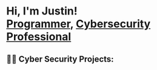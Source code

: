 <h1>Hi, I'm Justin! <br/><a href="https://github.com/jmoutracyber">Programmer</a>, <a href="https://www.linkedin.com/in/justin-moutra-1517884a/">Cybersecurity Professional</a></h1>

<h2>👨‍💻 Cyber Security Projects:</h2>


